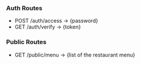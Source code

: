 ### Auth Routes

- POST /auth/access → {password}
- GET /auth/verify → {token}

### Public Routes

- GET /public/menu → {list of the restaurant menu}
